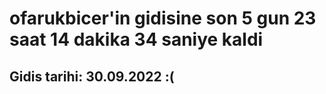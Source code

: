 # ofarukbicer'in gidisine son 5 gun 23 saat 14 dakika 34 saniye kaldi

## Gidis tarihi: 30.09.2022 :(
